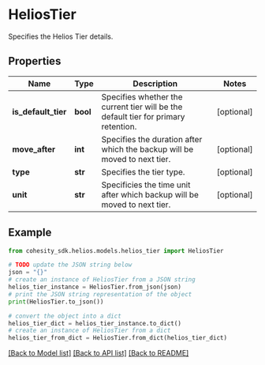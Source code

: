 # HeliosTier

Specifies the Helios Tier details.

## Properties

Name | Type | Description | Notes
------------ | ------------- | ------------- | -------------
**is_default_tier** | **bool** | Specifies whether the current tier will be the default tier for primary retention. | [optional] 
**move_after** | **int** | Specifies the duration after which the backup will be moved to next tier. | [optional] 
**type** | **str** | Specifies the tier type. | [optional] 
**unit** | **str** | Specificies the time unit after which backup will be moved to next tier. | [optional] 

## Example

```python
from cohesity_sdk.helios.models.helios_tier import HeliosTier

# TODO update the JSON string below
json = "{}"
# create an instance of HeliosTier from a JSON string
helios_tier_instance = HeliosTier.from_json(json)
# print the JSON string representation of the object
print(HeliosTier.to_json())

# convert the object into a dict
helios_tier_dict = helios_tier_instance.to_dict()
# create an instance of HeliosTier from a dict
helios_tier_from_dict = HeliosTier.from_dict(helios_tier_dict)
```
[[Back to Model list]](../README.md#documentation-for-models) [[Back to API list]](../README.md#documentation-for-api-endpoints) [[Back to README]](../README.md)


